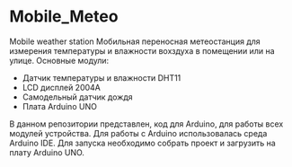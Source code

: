 # Mobile_Meteo
Mobile weather station
Мобильная переносная метеостанция для измерения температуры и влажности вохздуха в помещении или на улице.
Основные модули:
* Датчик температуры и влажности DHT11
* LCD дисплей 2004A
* Самодельный датчик дождя
* Плата Arduino UNO

В данном репозитории представлен, код для Arduino, для работы всех модулей устройства.
Для работы c Arduino использовалась среда Arduino IDE.
Для запуска необходимо собрать проект и загрузить на плату Arduino UNO.
